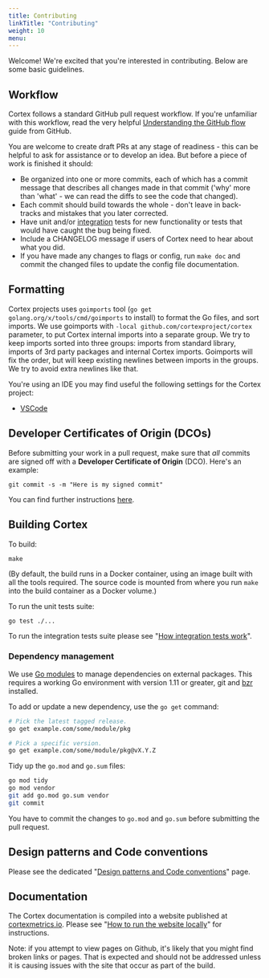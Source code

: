 ```yaml
---
title: Contributing
linkTitle: "Contributing"
weight: 10
menu:
---
```


Welcome! We're excited that you're interested in contributing. Below are some basic guidelines.

## Workflow

Cortex follows a standard GitHub pull request workflow. If you're unfamiliar with this workflow, read the very helpful [Understanding the GitHub flow](https://guides.github.com/introduction/flow/) guide from GitHub.

You are welcome to create draft PRs at any stage of readiness - this
can be helpful to ask for assistance or to develop an idea. But before
a piece of work is finished it should:

* Be organized into one or more commits, each of which has a commit message that describes all changes made in that commit ('why' more than 'what' - we can read the diffs to see the code that changed).
* Each commit should build towards the whole - don't leave in back-tracks and mistakes that you later corrected.
* Have unit and/or [integration](./how-integration-tests-work.md) tests for new functionality or tests that would have caught the bug being fixed.
* Include a CHANGELOG message if users of Cortex need to hear about what you did.
* If you have made any changes to flags or config, run `make doc` and commit the changed files to update the config file documentation.

## Formatting

Cortex projects uses `goimports` tool (`go get golang.org/x/tools/cmd/goimports` to install) to format the Go files, and sort imports. We use goimports with `-local github.com/cortexproject/cortex` parameter, to put Cortex internal imports into a separate group. We try to keep imports sorted into three groups: imports from standard library, imports of 3rd party packages and internal Cortex imports. Goimports will fix the order, but will keep existing newlines between imports in the groups. We try to avoid extra newlines like that.

You're using an IDE you may find useful the following settings for the Cortex project:

- [VSCode](vscode-goimports-settings.json)


## Developer Certificates of Origin (DCOs)

Before submitting your work in a pull request, make sure that *all* commits are signed off with a **Developer Certificate of Origin** (DCO). Here's an example:

```shell
git commit -s -m "Here is my signed commit"
```

You can find further instructions [here](https://github.com/probot/dco#how-it-works).

## Building Cortex

To build:
```
make
```

(By default, the build runs in a Docker container, using an image built
with all the tools required. The source code is mounted from where you
run `make` into the build container as a Docker volume.)

To run the unit tests suite:
```
go test ./...
```

To run the integration tests suite please see "[How integration tests work](./how-integration-tests-work.md)".

### Dependency management

We use [Go modules](https://golang.org/cmd/go/#hdr-Modules__module_versions__and_more) to manage dependencies on external packages.
This requires a working Go environment with version 1.11 or greater, git and [bzr](http://wiki.bazaar.canonical.com/Download) installed.

To add or update a new dependency, use the `go get` command:

```bash
# Pick the latest tagged release.
go get example.com/some/module/pkg

# Pick a specific version.
go get example.com/some/module/pkg@vX.Y.Z
```

Tidy up the `go.mod` and `go.sum` files:

```bash
go mod tidy
go mod vendor
git add go.mod go.sum vendor
git commit
```

You have to commit the changes to `go.mod` and `go.sum` before submitting the pull request.

## Design patterns and Code conventions

Please see the dedicated "[Design patterns and Code conventions](design-patterns-and-conventions.md)" page.

## Documentation

The Cortex documentation is compiled into a website published at [cortexmetrics.io](https://cortexmetrics.io/). Please see "[How to run the website locally](./how-to-run-website-locally.md)" for instructions.

Note: if you attempt to view pages on Github, it's likely that you might find broken links or pages. That is expected and should not be addressed unless it is causing issues with the site that occur as part of the build.
